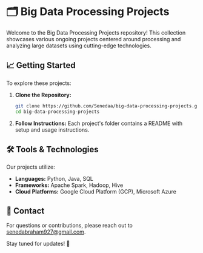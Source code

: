 # 🗂️ Big Data Processing Projects

Welcome to the Big Data Processing Projects repository! This collection showcases various ongoing projects centered around processing and analyzing large datasets using cutting-edge technologies.

## 📈 Getting Started

To explore these projects:
1. **Clone the Repository:**
   ```bash
   git clone https://github.com/Senedaa/big-data-processing-projects.git
   cd big-data-processing-projects
   ```
2. **Follow Instructions:** Each project's folder contains a README with setup and usage instructions.

## 🛠️ Tools & Technologies

Our projects utilize:
- **Languages:** Python, Java, SQL
- **Frameworks:** Apache Spark, Hadoop, Hive
- **Cloud Platforms:** Google Cloud Platform (GCP), Microsoft Azure

## 📧 Contact

For questions or contributions, please reach out to senedabraham927@gmail.com.

Stay tuned for updates! 🚀
